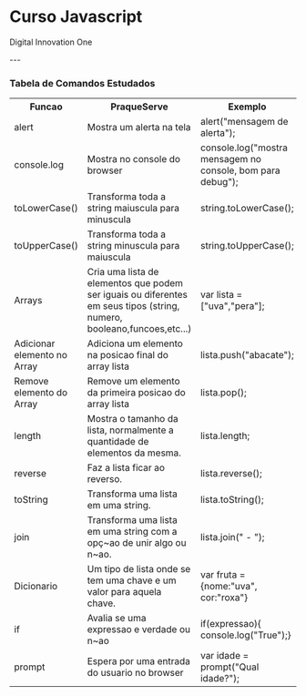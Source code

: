# Curso Javascript 
<p> Digital Innovation One </p>
---

<h3> Tabela de Comandos Estudados </h3>

<table style="width:100%">
  <tr>
    <th>Funcao</th>
    <th>PraqueServe</th>
    <th>Exemplo</th>
  </tr>
  <tr>
    <td>alert</td>
    <td>Mostra um alerta na tela</td>
    <td>alert("mensagem de alerta");</td>
  </tr>
  <tr>
    <td>console.log</td>
    <td>Mostra no console do browser</td>
    <td>console.log("mostra mensagem no console, bom para debug");</td>
  </tr>
<tr>
<td>toLowerCase()</td>
<td>Transforma toda a string maiuscula para minuscula</td>
<td>string.toLowerCase();</td>
</tr>

<tr>
<td>toUpperCase()</td>
<td>Transforma toda a string minuscula para maiuscula</td>
<td>string.toUpperCase();</td>
</tr>    

<tr>
<td>Arrays </td>
<td>Cria uma lista de elementos que podem ser iguais ou diferentes em seus tipos (string, numero, booleano,funcoes,etc...)</td>
<td>var lista = ["uva","pera"];</td>
</tr>

<tr>
<td>Adicionar elemento no Array </td>
<td>Adiciona um elemento na posicao final do array lista</td>
<td>lista.push("abacate");</td>
</tr>

<tr>
<td>Remove elemento do Array </td>
<td>Remove um elemento da primeira posicao do array lista</td> 
<td>lista.pop();</td>
</tr>

<tr>
<td>length </td>
<td>Mostra o tamanho da lista, normalmente a quantidade de elementos da mesma.</td>
<td>lista.length;</td>
</tr>

<tr>
<td>reverse </td>
<td>Faz a lista ficar ao reverso.</td>
<td>lista.reverse();</td>
</tr>

<tr>
<td>toString </td>
<td>Transforma uma lista em uma string.</td>
<td>lista.toString();</td>
</tr>

<tr>
<td>join </td>
<td>Transforma uma lista em uma string com a opç~ao de unir algo ou n~ao.</td>
<td>lista.join(" - ");</td>
</tr>

<tr>
<td>Dicionario </td>
<td>Um tipo de lista onde se tem uma chave e um valor para aquela chave.</td>
<td>var fruta = {nome:"uva", cor:"roxa"}</td>
</tr>

<tr>
<td>if</td>
<td>Avalia se uma expressao e verdade ou n~ao</td>
<td> if(expressao){ console.log("True");}</td>
</tr>

<tr>
<td>prompt</td>
<td>Espera por uma entrada do usuario no browser</td>
<td> var idade = prompt("Qual idade?");</td>
</tr>










</table> 
